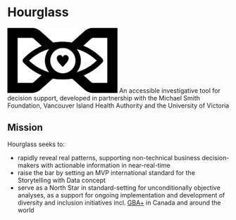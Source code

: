 # Hourglass
<img src="hourglass.png" width="250">
An accessible investigative tool for decision support, developed in partnership with the Michael Smith Foundation, Vancouver Island Health Authority and the University of Victoria 

## Mission
Hourglass seeks to:
* rapidly reveal real patterns, supporting non-technical business decision-makers with actionable information in near-real-time
* raise the bar by setting an MVP international standard for the Storytelling with Data concept
* serve as a North Star in standard-setting for unconditionally objective analyses, as a support for ongoing implementation and development of diversity and inclusion initiatives incl. [GBA+](https://www2.gov.bc.ca/assets/gov/british-columbians-our-governments/services-policies-for-government/gender-equity/factsheet-gba.pdf) in Canada and around the world
